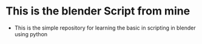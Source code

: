 # This is the blender Script from mine

- This is the simple repository for learning the basic in scripting in blender using python

